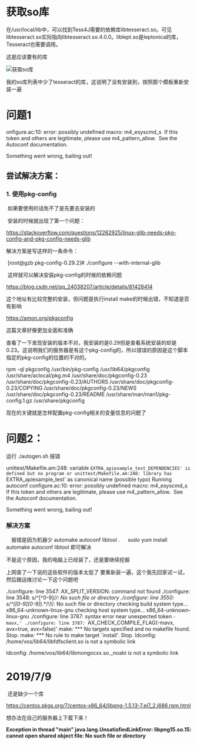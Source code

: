 # 获取so库

在/usr/local/lib中，可以找到Tess4J需要的依赖库libtesseract.so。可见libtesseract.so实际指向libtesseract.so.4.0.0。liblept.so是leptonica的库，Tesseract也需要调用。

这是应该要有的库

![获取so库](D:\我的文档\预研OCR图片识别文字\images\获取so库.png)



我的so库列表中少了tesseract的库，这说明了没有安装到，按照那个模板重新安装一遍



# 问题1

onfigure.ac:10: error: possibly undefined macro: m4_esyscmd_s
​      If this token and others are legitimate, please use m4_pattern_allow.
​      See the Autoconf documentation.

  Something went wrong, bailing out!

## 尝试解决方案：

### 	1. 使用pkg-config

​		如果要使用的话免不了是先要去安装的

​	安装的时候就出现了第一个问题：

<https://stackoverflow.com/questions/12262925/linux-glib-needs-pkg-config-and-pkg-config-needs-glib>

解决方案是写这样的一条命令：

​	[root@gzb pkg-config-0.29.2]# ./configure --with-internal-glib

​	这样就可以解决安装pkg-config的时候的依赖问题

<https://blog.csdn.net/qq_24038207/article/details/81428414>

这个地址有比较完整的安装，但问题是执行install make的时候出错，不知道是否有影响

<https://amon.org/pkgconfig>

这篇文章好像更加全面和准确

​	查看了一下发现安装的版本不对，我安装的是0.29但是查看系统安装的却是0.23。这说明我们的服务器是有这个pkg-config的，所以错误的原因是这个脚本指定的pkg-config的位置的不对的。

rpm -ql pkgconfig
/usr/bin/pkg-config
/usr/lib64/pkgconfig
/usr/share/aclocal/pkg.m4
/usr/share/doc/pkgconfig-0.23
/usr/share/doc/pkgconfig-0.23/AUTHORS
/usr/share/doc/pkgconfig-0.23/COPYING
/usr/share/doc/pkgconfig-0.23/NEWS
/usr/share/doc/pkgconfig-0.23/README
/usr/share/man/man1/pkg-config.1.gz
/usr/share/pkgconfig

现在的关键就是怎样配置pkg-config相关的变量信息的问题了

# 问题2：

运行 ./autogen.sh 报错

unittest/Makefile.am:248: variable `EXTRA_apiexample_test_DEPENDENCIES' is defined but no program or
unittest/Makefile.am:248: library has `EXTRA_apiexample_test' as canonical name (possible typo)
Running autoconf
configure.ac:10: error: possibly undefined macro: m4_esyscmd_s
​      If this token and others are legitimate, please use m4_pattern_allow.
​      See the Autoconf documentation.

  Something went wrong, bailing out!

### 解决方案

 报错是因为机器少 automake autoconf libtool . 
  sudo yum install automake autoconf libtool 即可解决

不是这个原因，我的电脑上已经装了，还是要继续挖掘

上网查了一下说的这些软件的版本太低了 要重新装一遍，这个我先回家试一试，然后跟运维讨论一下这个问题吧





./configure: line 3547: AX_SPLIT_VERSION: command not found
./configure: line 3548: s/^[^0-9]*//: No such file or directory
./configure: line 3550: s/^\([0-9][0-9]*\).*/\1/: No such file or directory
checking build system type... x86_64-unknown-linux-gnu
checking host system type... x86_64-unknown-linux-gnu
./configure: line 3787: syntax error near unexpected token `-mavx,'
./configure: line 3787: `AX_CHECK_COMPILE_FLAG(-mavx, avx=true, avx=false)'
make: *** No targets specified and no makefile found.  Stop.
make: *** No rule to make target `install'.  Stop.
ldconfig: /home/vos/lib64/libfdfsclient.so is not a symbolic link

ldconfig: /home/vos/lib64/libmongocxx.so._noabi is not a symbolic link



# 2019/7/9

​	还是缺少一个库

<https://centos.pkgs.org/7/centos-x86_64/libpng-1.5.13-7.el7_2.i686.rpm.html>

想办法在自己的服务器上下载下来！

**Exception in thread "main" java.lang.UnsatisfiedLinkError: libpng15.so.15: cannot open shared object file: No such file or directory**